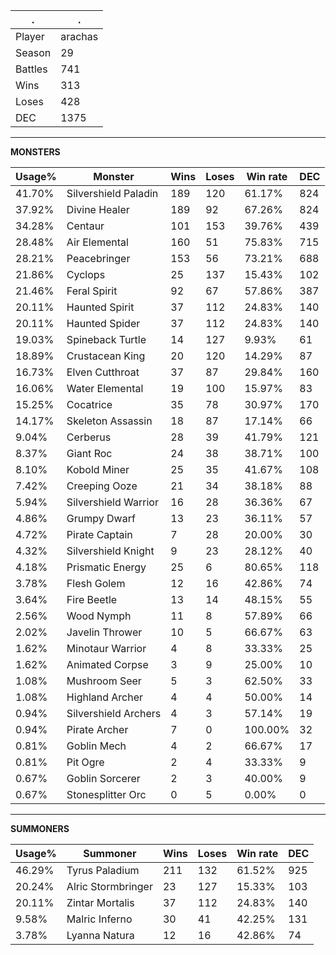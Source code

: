 .|.
|-|-
Player|arachas
Season|29
Battles|741
Wins|313
Loses|428
DEC|1375

---
**MONSTERS**

Usage%|Monster|Wins|Loses|Win rate|DEC|
-|-|-|-|-|-|
41.70%|Silvershield Paladin|189|120|61.17%|824|
37.92%|Divine Healer|189|92|67.26%|824|
34.28%|Centaur|101|153|39.76%|439|
28.48%|Air Elemental|160|51|75.83%|715|
28.21%|Peacebringer|153|56|73.21%|688|
21.86%|Cyclops|25|137|15.43%|102|
21.46%|Feral Spirit|92|67|57.86%|387|
20.11%|Haunted Spirit|37|112|24.83%|140|
20.11%|Haunted Spider|37|112|24.83%|140|
19.03%|Spineback Turtle|14|127|9.93%|61|
18.89%|Crustacean King|20|120|14.29%|87|
16.73%|Elven Cutthroat|37|87|29.84%|160|
16.06%|Water Elemental|19|100|15.97%|83|
15.25%|Cocatrice|35|78|30.97%|170|
14.17%|Skeleton Assassin|18|87|17.14%|66|
9.04%|Cerberus|28|39|41.79%|121|
8.37%|Giant Roc|24|38|38.71%|100|
8.10%|Kobold Miner|25|35|41.67%|108|
7.42%|Creeping Ooze|21|34|38.18%|88|
5.94%|Silvershield Warrior|16|28|36.36%|67|
4.86%|Grumpy Dwarf|13|23|36.11%|57|
4.72%|Pirate Captain|7|28|20.00%|30|
4.32%|Silvershield Knight|9|23|28.12%|40|
4.18%|Prismatic Energy|25|6|80.65%|118|
3.78%|Flesh Golem|12|16|42.86%|74|
3.64%|Fire Beetle|13|14|48.15%|55|
2.56%|Wood Nymph|11|8|57.89%|66|
2.02%|Javelin Thrower|10|5|66.67%|63|
1.62%|Minotaur Warrior|4|8|33.33%|25|
1.62%|Animated Corpse|3|9|25.00%|10|
1.08%|Mushroom Seer|5|3|62.50%|33|
1.08%|Highland Archer|4|4|50.00%|14|
0.94%|Silvershield Archers|4|3|57.14%|19|
0.94%|Pirate Archer|7|0|100.00%|32|
0.81%|Goblin Mech|4|2|66.67%|17|
0.81%|Pit Ogre|2|4|33.33%|9|
0.67%|Goblin Sorcerer|2|3|40.00%|9|
0.67%|Stonesplitter Orc|0|5|0.00%|0|

---
**SUMMONERS**

Usage%|Summoner|Wins|Loses|Win rate|DEC|
-|-|-|-|-|-|
46.29%|Tyrus Paladium|211|132|61.52%|925|
20.24%|Alric Stormbringer|23|127|15.33%|103|
20.11%|Zintar Mortalis|37|112|24.83%|140|
9.58%|Malric Inferno|30|41|42.25%|131|
3.78%|Lyanna Natura|12|16|42.86%|74|

